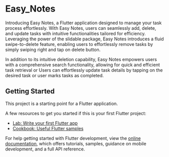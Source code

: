 # Easy_Notes

Introducing Easy Notes, a Flutter application designed to manage your task process effortlessly. With Easy Notes, users can seamlessly add, delete, and update tasks with intuitive functionalities tailored for efficiency. Leveraging the power of the slidable package, Easy Notes introduces a fluid swipe-to-delete feature, enabling users to effortlessly remove tasks by simply swiping right and tap on delete button.

In addition to its intuitive deletion capability, Easy Notes empowers users with a comprehensive search functionality, allowing for quick and efficient task retrieval or Users can effortlessly update task details by tapping on the desired task or user marks tasks as completed.

## Getting Started

This project is a starting point for a Flutter application.

A few resources to get you started if this is your first Flutter project:

- [Lab: Write your first Flutter app](https://docs.flutter.dev/get-started/codelab)
- [Cookbook: Useful Flutter samples](https://docs.flutter.dev/cookbook)

For help getting started with Flutter development, view the
[online documentation](https://docs.flutter.dev/), which offers tutorials,
samples, guidance on mobile development, and a full API reference.
